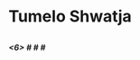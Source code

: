 <h1> Tumelo Shwatja
  <h2> 
    <h3> 
      <h4> 
        <h5> 
          <6> 
            # 
            # 
# 
